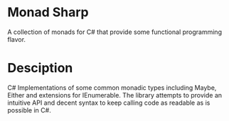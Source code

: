# Monad Sharp
A collection of monads for C# that provide some functional programming flavor.

# Desciption
C# Implementations of some common monadic types including Maybe, Either and extensions for IEnumerable.
The library attempts to provide an intuitive API and decent syntax to keep calling code as readable as is possible in C#.
